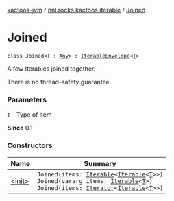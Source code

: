 [kactoos-jvm](../../index.md) / [nnl.rocks.kactoos.iterable](../index.md) / [Joined](./index.md)

# Joined

`class Joined<T : `[`Any`](https://kotlinlang.org/api/latest/jvm/stdlib/kotlin/-any/index.html)`> : `[`IterableEnvelope`](../-iterable-envelope/index.md)`<`[`T`](index.md#T)`>`

A few Iterables joined together.

There is no thread-safety guarantee.

### Parameters

`T` - Type of item

**Since**
0.1

### Constructors

| Name | Summary |
|---|---|
| [&lt;init&gt;](-init-.md) | `Joined(items: `[`Iterable`](https://kotlinlang.org/api/latest/jvm/stdlib/kotlin.collections/-iterable/index.html)`<`[`Iterable`](https://kotlinlang.org/api/latest/jvm/stdlib/kotlin.collections/-iterable/index.html)`<`[`T`](index.md#T)`>>)`<br>`Joined(vararg items: `[`Iterable`](https://kotlinlang.org/api/latest/jvm/stdlib/kotlin.collections/-iterable/index.html)`<`[`T`](index.md#T)`>)`<br>`Joined(items: `[`Iterator`](https://kotlinlang.org/api/latest/jvm/stdlib/kotlin.collections/-iterator/index.html)`<`[`Iterable`](https://kotlinlang.org/api/latest/jvm/stdlib/kotlin.collections/-iterable/index.html)`<`[`T`](index.md#T)`>>)` |
